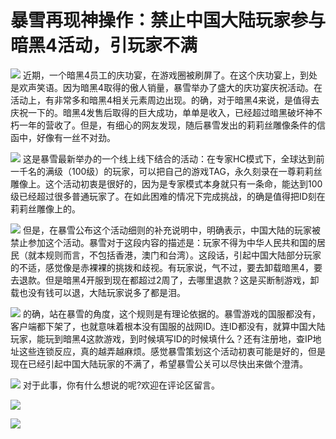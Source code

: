 

# 暴雪再现神操作：禁止中国大陆玩家参与暗黑4活动，引玩家不满

![](https://inews.gtimg.com/news_bt/Oa8Sa84txPrTyGxKUW2k2iGxOUawJ64QxLfy0vfJQdGKoAA/1000)
近期，一个暗黑4员工的庆功宴，在游戏圈被刷屏了。在这个庆功宴上，到处是欢声笑语。因为暗黑4取得的傲人销量，暴雪举办了盛大的庆功宴庆祝活动。在活动上，有非常多和暗黑4相关元素周边出现。的确，对于暗黑4来说，是值得去庆祝一下的。暗黑4发售后取得的巨大成功，单单是收入，已经超过暗黑破坏神不朽一年的营收了。但是，有细心的网友发现，随后暴雪发出的莉莉丝雕像条件的信函中，好像有一丝不对劲。

![](https://inews.gtimg.com/news_bt/OCX9NzSj_D6yCbgql7BSEdyGNAVHqKaAFL-PDKYSD2GYAAA/1000)
这是暴雪最新举办的一个线上线下结合的活动：在专家HC模式下，全球达到前一千名的满级（100级）的玩家，可以把自己的游戏TAG，永久刻录在一尊莉莉丝雕像上。这个活动初衷是很好的，因为是专家模式本身就只有一条命，能达到100级已经超过很多普通玩家了。在如此困难的情况下完成挑战，的确是值得把ID刻在莉莉丝雕像上的。

![](https://inews.gtimg.com/news_bt/OR6-mUloMXmL0p2lb4kVG0GuPNtR4NKM6Qivrc-K4u4nYAA/1000)
但是，在暴雪公布这个活动细则的补充说明中，明确表示，中国大陆的玩家被禁止参加这个活动。暴雪对于这段内容的描述是：玩家不得为中华人民共和国的居民（就本规则而言，不包括香港，澳门和台湾）。这段话，引起中国大陆部分玩家的不适，感觉像是赤裸裸的挑拨和歧视。有玩家说，气不过，要去卸载暗黑4，要去退款。但是暗黑4开服到现在都超过2周了，去哪里退款？这是买断制游戏，卸载也没有钱可以退，大陆玩家说多了都是泪。

![](https://inews.gtimg.com/news_bt/OofHpQ1LDXWKQynXEquE1d0XvSXULpZYUe7sREsi_l4X0AA/1000)
的确，站在暴雪的角度，这个规则是有理论依据的。暴雪游戏的国服都没有，客户端都下架了，也就意味着根本没有国服的战网ID。连ID都没有，就算中国大陆玩家，能玩到暗黑4这款游戏，到时候填写ID的时候填什么？还有注册地，查IP地址这些连锁反应，真的越弄越麻烦。感觉暴雪策划这个活动初衷可能是好的，但是现在已经引起中国大陆玩家的不满了，希望暴雪公关可以尽快出来做个澄清。

![](https://inews.gtimg.com/news_bt/OV81JUOflz4-dyJGKJxYjJwt1bdSsOPdM5bdYnDYyCTksAA/1000)
对于此事，你有什么想说的呢?欢迎在评论区留言。

![](https://inews.gtimg.com/news_bt/OxC0-rk-1YWODWFPEI_c5Tc5C-JXyexEcmFnFabFm3WScAA/1000)

![](https://inews.gtimg.com/news_bt/OBLi8IW7DzrhaWDtZY0jrszlNUeJUYEK90OScafHKFktgAA/1000)

